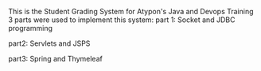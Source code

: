This is the Student Grading System for Atypon's Java and Devops Training
3 parts were used to implement this system:
part 1: Socket and JDBC programming

part2: Servlets and JSPS

part3: Spring and Thymeleaf
